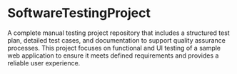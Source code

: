 # SoftwareTestingProject
A complete manual testing project repository that includes a structured test plan, detailed test cases, and documentation to support quality assurance processes. This project focuses on functional and UI testing of a sample web application to ensure it meets defined requirements and provides a reliable user experience.
